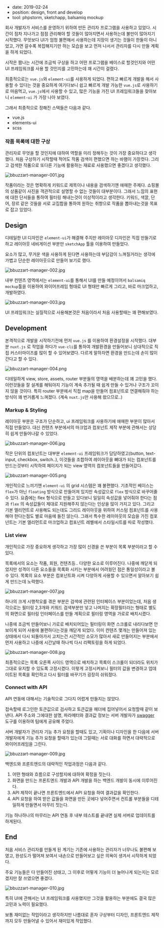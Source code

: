 <picture>
<source srcset="https://goose.redgoose.me/data/upload/original/202106/slideshow-001-dark.png" media="(prefers-color-scheme: dark)"/>
<source srcset="https://goose.redgoose.me/data/upload/original/202106/slideshow-001-light.png" media="(prefers-color-scheme: light)"/>
<img src="https://goose.redgoose.me/data/upload/original/202106/slideshow-001-light.png" alt=""/>
</picture>

- date: 2019-02-24
- position: design, front and develop
- tool: phpstorm, sketchapp, balsamiq mockup

회사 개발자가 서비스를 운영하기 위하여 만든 관리자 프로그램을 사용하고 있었다. 시간이 점차 지나가고 점점 관리해야 할 것들이 많아지면서 사용하는데 불만이 많아지기 시작했다.
무엇보다 UI가 엄청 불편해서 사용하는데 지장이 생기는 것들이 한둘이 아니었고, 가면 갈수록 복잡해지기만 하는 모습을 보고 먼저 나서서 관리자를 다시 만들 계획을 하게 되었다.

시작은 짬나는 시간에 조금씩 구상을 하고 어떤 프로그램을 베이스로 할것인지와 어떤 UI 프레임워크를 사용 할 것인지를 고민하는데 꽤 시간이 걸렸다.

최종적으로는 `vue.js`와 `element-ui`를 사용하게 되었다.
편하고 빠르게 개발을 해서 사용할 수 있다는 것을 중요하게 여기다보니 쉽고 빠르게 개발 가능한 `vue.js`로 사용하기로 마음먹고, `vue.js`에서 사용할 수 있고, 많은 기능을 가진 UI 프레임워크들을 찾아보니 `element-ui` 가 가장 나아 보였다.

그래서 최종적으로 정해진 스택들은 다음과 같다.

- vue.js
- elements-ui
- scss

### 작품 목록에 대한 구상

관리자로 무엇을 할 것인지에 대하여 역할을 미리 정해두는 것이 가장 중요하다고 생각했다.
처음 구상하기 시작할때 적어도 작품 검색이 편했으면 하는 바램이 가장컷다. 그리고 검색한 작품으로 또다른 기능에 활용하는 재료로 사용했으면 좋겠다고 생각했다.

![bbuzzart-manager-001.jpg](https://goose.redgoose.me/data/upload/original/201905/bbuzzart-manager-001.jpg)

작품이라는 것은 명확하게 키워드로 제목이나 내용을 검색하기엔 애매한 주제다.
쇼핑몰의 상품같이 사진을 객관적으로 설명할 수 없는 것들이 대부분이다. 그래서 느낌의 표현에 대한 단서들을 통하여 필터링 해내는것이 이상적이라고 생각한다. 키워드, 색깔, 단어, 장르 같은 것들을 서로 교집합을 통하여 원하는 취향으로 작품을 뽑아내는것을 목표로 잡고 있었다.

## Design

디테일한 UI 디자인은 `element-ui`가 해결해 주지만 레이아웃 디자인은 직접 만들기로 하고 레이아웃 네비게이션 부분만 `sketchApp` 툴을 이용하여 만들었다.

요소가 많고, 무거운 색을 사용하게 된다면 사용하는데 부담감이 느껴질거라는 생각에 가볍고 단순한 레이아웃으로 만들어 보기로 했다.

![bbuzzart-manager-002.jpg](https://goose.redgoose.me/data/upload/original/201905/bbuzzart-manager-002.jpg)

내부 컨텐츠 영역에서는 `element-ui`를 통해서 UI를 만들 예정이어서 `balsamiq mockup`툴을 이용하여 와이어프레임 형태로 UI 형태만 빠르게 그리고, 바로 마크업하고, 개발하였다.

![bbuzzart-manager-003.jpg](https://goose.redgoose.me/data/upload/original/201905/bbuzzart-manager-003.jpg)

UI 프레임워크는 실질적으로 사용해본것은 처음이라서 처음 사용할때는 꽤 편해보였다.

## Development

본격적으로 개발을 시작하기전에 먼저 `vue.js` 를 이용하여 환경설정을 시작했다.
대부분 `nuxt.js` 로 작업을 하다가 `vue-cli`를 통하여 개발환경을 만들어보니 상대적으로 직접 커스터마이즈를 많이 할 수 있어보였다. 다르게 말하자면 환경을 만드는데 손이 많이 간다고 할 수 있다.

![bbuzzart-manager-004.png](https://goose.redgoose.me/data/upload/original/201905/bbuzzart-manager-004.png)

디테일하게 view, store, assets, router 부분들의 영역을 배분하는데 꽤 고민을 했다. 이런것들을 잘 설계를 해둬야지 기능이 계속 추가될 때 쉽게 만들 수 있거나 구조가 꼬이지 않을 것이다.
특히 router 부분에서 직접 map을 만들어 컴포넌트로 연결해줘야 하는 방식이 꽤 번거롭게 느껴졌다. (계속 `nuxt.js`만 사용해 왔으므로..)

### Markup & Styling

레이아웃 부분은 구조가 단순하고, ui 프레임워크를 사용하기에 애매한 부분이 많아서 직접 만들었다.
대신 컨텐츠 부분에서의 마크업과 컴포넌트 제작 부분에 관해서는 상당히 쉽게 만들어나갈 수 있었다.

![bbuzzart-manager-006.jpg](https://goose.redgoose.me/data/upload/original/201905/bbuzzart-manager-006.jpg)

작은 단위의 컴포넌트는 대부분 `element-ui` 프레임워크가 담당하였고(button, text-input, checkbox, switch..), 이것들을 조합하여 레이아웃을 뼈대가 되는 컴포넌트를 만드는것부터 시작하여 페이지가 되는 view 영역의 컴포넌트들을 만들어갔다.

![bbuzzart-manager-005.png](https://goose.redgoose.me/data/upload/original/201905/bbuzzart-manager-005.png)

개인적으로 느끼기엔 `element-ui` 의 grid 시스템은 꽤 불편했다.
기초적인 베이스는 `flex`가 아닌 `floating` 방식으로 만들어져 있지만 속성값으로 `flex` 방식으로 바꾸어줄 수 있다.
요즘에는 flex 형식으로 만들고 있다보니 일일히 속성값을 넣어줘야 한다는 점과 `flex` 의 속성값들이 제대로 지원해주지 않는다는 인상을 많이 가지고 있다. 그리고 기본 엘리먼트로 사용해도 되는데도 그리드 레이아웃을 위하여 커스텀 컴포넌트를 사용해야 한다는점도 별로 마음에 들진 않는다.
그래서 특수한 레이아웃의 모습을 가진 컴포넌트는 기본 엘리먼트로 마크업하고 컴포넌트 레벨에서 스타일시트를 따로 작성했다.

### List view

개인적으로 가장 중요하게 생각하고 가장 많이 신경을 쓴 부분이 목록 부분이라고 할 수 있다.

목록에서의 요소는 작품, 회원, 컨텐츠등.. 다양한 요소로 이루어진다.
나중에 깨닫게 되었지만 성격이 다른 요소들을 목록화 시키는 부분에서 어려웠던 점은 통일성이라고 볼 수 있다. 목록의 요소 부분은 컴포넌트화 시켜 다양하게 사용할 수 있으면서 알아보기 쉽게 만드는데 노력했다.

![bbuzzart-manager-007.jpg](https://goose.redgoose.me/data/upload/original/201905/bbuzzart-manager-007.jpg)

하나의 크게 시행착오를 겪은 부분은 검색에 관련된 인터페이스 부분이었는데, 처음 생각으로는 필터링 2,3개와 키워드 검색부분만 넣고 나머지는 확장필터라는 형태로 별도의 화면으로 필터링 인터페이스를 만들 계획으로 필터링 영역을 가로로 배치시켰다.

나중에 조금씩 만들어보니 가로로 배치되어있는 필터링이 화면 스크롤로 내리다보면 안보이게 되어 사용에 불편하다는것을 깨닫게 되었다.
이미 컨텐츠 몇개는 만들어져 있는 상태에서 다시 되돌아가서 고치는건 시간적인 소모가 많아서 새로 만들어지는 부분에서 먼저 사용하고 나중에 시간날때 하나씩 다시 리팩토링을 하게 되었다.

![bbuzzart-manager-008.jpg](https://goose.redgoose.me/data/upload/original/201905/bbuzzart-manager-008.jpg)

최종적으로는 목록 오른쪽 사이드 영역으로 배치하고 목록이 스크롤이 되더라도 위치가 그대로 유지할 수 있도록 고정시켰다. 이렇게 고정시켜보니 필터의 값을 변경하고 업데이트된 목록을 확인하고 다시 필터를 바꾸기가 굉장히 쉬워졌다.

### Connect with API

API 연동에 대해서는 기술적으로 그다지 어렵게 만들지는 않았다.

접속할때 로그인한 토큰값으로 검사하고 토큰값을 헤더에 집어넣어서 요청할때 같이 보낸다. API 주소와 그에대한 설명, 파라메터와 결과값 정보는 서버 개발자가 [swagger](https://swagger.io) 도구를 이용하여 팀에게 공유해 주었다.

서버 개발자가 관리자 기능 추가 요청을 할때도 있고, 기획이나 디자인을 한 다음에 서버 개발자에게 기능 추가 요청을 할때가 있는데 그럴때는 서로 대화를 하면서 대략적으로 와이어프레임을 그린다.

![bbuzzart-manager-009.jpg](https://goose.redgoose.me/data/upload/original/201905/bbuzzart-manager-009.jpg)

백엔드와 프론트엔드의 대략적인 작업과정은 다음과 같다.

1. 어떤 형태와 흐름으로 구성할지에 대하여 확정을 짓는다.
2. 화면을 만드는 프론트엔드 개발과 API 개발을 하는 백엔드 개발이 동시에 이루어진다.
3. API 제작이 끝나면 프론트엔드에서 API 요청을 하여 결과값을 확인한다.
4. API 요청을 하여 받은 값들을 화면을 만든 곳에다 넣어주면서 컨트롤 부분들을 디테일하게 만들면서 마무리 짓는다.

기능 하나하나의 마무리는 API 연동 후 내부 테스트를 끝내면 실제 서버로 업데이트를 하게된다.

## End

처음 서비스 관리자를 만들게 된 계기는 기존에 사용하는 관리자가 너무나도 불편해 보였고, 완성도가 떨어져 보여서 내손으로 만들어보고 싶은 의욕이 생겨서 시작하게 되었다.

주요 기능들은 다 만들어진 상태고, 그 이후로 어떻게 기능이 더 늘어나게 되는지는 모르겠지만 잘 쓰였으면 좋겠다.

![bbuzzart-manager-010.jpg](https://goose.redgoose.me/data/upload/original/201905/bbuzzart-manager-010.jpg)

특히 UI에 관해서는 UI 프레임워크를 사용했지만 그것을 활용하는 부분에도 결국 많은 고민과 노력이 필요했다.

보통 재미없는 작업이라고 생각하지만 나름대로 혼자 구상부터 디자인, 프론트엔드 제작까지 모두 만들어낼 수 있어서 재미있게 작업했다.